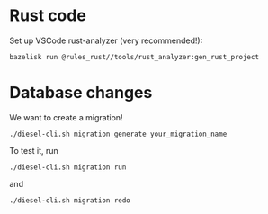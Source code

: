 # Rust code

Set up VSCode rust-analyzer (very recommended!):

```
bazelisk run @rules_rust//tools/rust_analyzer:gen_rust_project
```

# Database changes

We want to create a migration!

```
./diesel-cli.sh migration generate your_migration_name
```

To test it, run

```
./diesel-cli.sh migration run
```

and

```
./diesel-cli.sh migration redo
```
